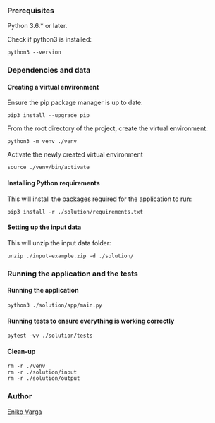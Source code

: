 ### Prerequisites

Python 3.6.* or later.

Check if python3 is installed:

```
python3 --version
```

### Dependencies and data

#### Creating a virtual environment

Ensure the pip package manager is up to date:
```
pip3 install --upgrade pip
```

From the root directory of the project, create the virtual environment:

```
python3 -m venv ./venv
```

Activate the newly created virtual environment

```
source ./venv/bin/activate
```


#### Installing Python requirements

This will install the packages required for the application to run:

```
pip3 install -r ./solution/requirements.txt
```


#### Setting up the input data

This will unzip the input data folder:
```
unzip ./input-example.zip -d ./solution/
```

### Running the application and the tests

#### Running the application
```
python3 ./solution/app/main.py
```

#### Running tests to ensure everything is working correctly
```
pytest -vv ./solution/tests
```


#### Clean-up
```
rm -r ./venv
rm -r ./solution/input
rm -r ./solution/output
```

### Author
[Eniko Varga](eniko.varga@live.com)

